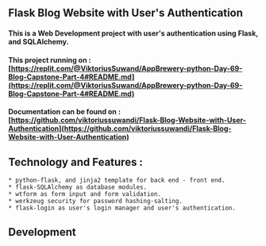 ## Flask Blog Website with User's Authentication 
#### This is a Web Development project with user's authentication using Flask, and SQLAlchemy.

#### This project running on : [https://replit.com/@ViktoriusSuwand/AppBrewery-python-Day-69-Blog-Capstone-Part-4#README.md](https://replit.com/@ViktoriusSuwand/AppBrewery-python-Day-69-Blog-Capstone-Part-4#README.md)

#### Documentation can be found on : [https://github.com/viktoriussuwandi/Flask-Blog-Website-with-User-Authentication](https://github.com/viktoriussuwandi/Flask-Blog-Website-with-User-Authentication)

## Technology and Features :
    * python-flask, and jinja2 template for back end - front end.
    * flask-SQLAlchemy as database modules.
    * wtform as form input and form validation.
    * werkzeug security for password hashing-salting.
    * flask-login as user's login manager and user's authentication.

## Development


